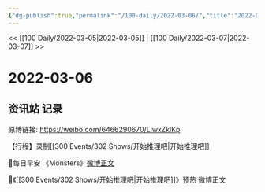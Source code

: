 ```yaml
---
{"dg-publish":true,"permalink":"/100-daily/2022-03-06/","title":"2022-03-06"}
---
```



<< [[100 Daily/2022-03-05\|2022-03-05]] | [[100 Daily/2022-03-07\|2022-03-07]] >>

# 2022-03-06

## 资讯站 记录

原博链接: https://weibo.com/6466290670/LiwxZklKp

【行程】录制[[300 Events/302 Shows/开始推理吧\|开始推理吧]]

🌟每日早安
《Monsters》[微博正文](https://weibo.com/detail/4743943180521255)

🌟《[[300 Events/302 Shows/开始推理吧\|开始推理吧]]》预热 [微博正文](https://weibo.com/detail/4744142711685432)
